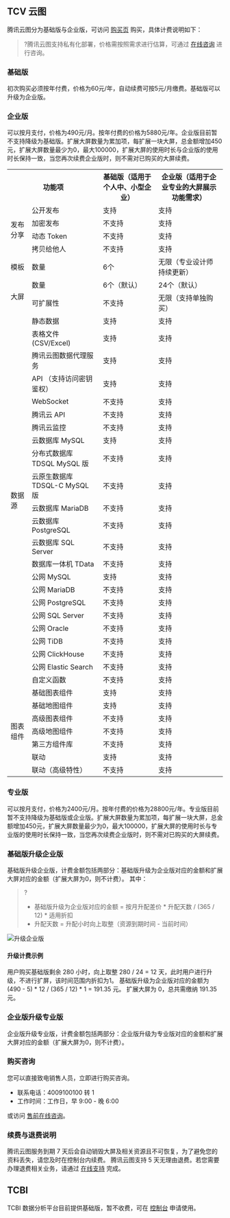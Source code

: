 ## TCV 云图
腾讯云图分为基础版与企业版，可访问 [购买页](https://console.cloud.tencent.com/tcv) 购买，具体计费说明如下：

>?腾讯云图支持私有化部署，价格需按照需求进行估算，可通过 [在线咨询](https://cloud.tencent.com/online-service?from=sales&source=PRESALE) 进行咨询。

### 基础版

初次购买必须按年付费，价格为60元/年，自动续费可按5元/月缴费。基础版可以升级为企业版。

### 企业版

可以按月支付，价格为490元/月。按年付费的价格为5880元/年。企业版目前暂不支持降级为基础版。扩展大屏数量为累加项，每扩展一块大屏，总金额增加450元，扩展大屏数量最少为0，最大100000，扩展大屏的使用时长与企业版的使用时长保持一致，当您再次续费企业版时，则不需对已购买的大屏续费。

<table>
<tr><th colspan="2">功能项</th><th>基础版（适用于个人中、小型企业）</th><th>企业版（适用于企业专业的大屏展示功能需求）</th></tr>
<tr><td rowspan="4">发布分享</td><td>公开发布</td><td>支持</td><td>支持</td></tr>
<tr><td>加密发布</td><td>不支持</td><td>支持</td></tr>
<tr><td>动态 Token</td><td>不支持</td><td>支持</td></tr>
<tr><td>拷贝给他人</td><td>不支持</td><td>支持</td></tr>
<tr><td>模板</td><td>数量</td><td>6个</td><td>无限（专业设计师持续更新）</td></tr>
<tr><td rowspan="2">大屏</td><td>数量</td><td>6个（默认）</td><td>24个（默认）</td></tr>
<tr><td>可扩展性</td><td>不支持</td><td>无限（支持单独购买）</td></tr>
<tr><td rowspan="23">数据源</td><td>静态数据</td><td>支持</td><td>支持</td></tr>
<tr><td>表格文件 (CSV/Excel)</td><td>支持</td><td>支持</td></tr>
<tr><td>腾讯云图数据代理服务	</td><td>支持</td><td>支持</td></tr>
<tr><td>API （支持访问密钥鉴权）</td><td>支持</td><td>支持</td></tr>
<tr><td>WebSocket</td><td>不支持</td><td>支持</td></tr>
<tr><td>腾讯云 API</td><td>不支持</td><td>支持</td></tr>
<tr><td>腾讯云监控</td><td>不支持</td><td>支持</td></tr>
<tr><td>云数据库 MySQL</td><td>支持</td><td>支持</td></tr>
<tr><td>分布式数据库 TDSQL MySQL 版</td><td>不支持</td><td>支持</td></tr>
<tr><td>云原生数据库 TDSQL-C MySQL 版</td><td>不支持</td><td>支持</td></tr>
<tr><td>云数据库 MariaDB</td><td>不支持</td><td>支持</td></tr>
<tr><td>云数据库 PostgreSQL</td><td>不支持</td><td>支持</td></tr>
<tr><td>云数据库 SQL Server</td><td>不支持</td><td>支持</td></tr>
<tr><td>数据库一体机 TData</td><td>不支持</td><td>支持</td></tr>
<tr><td>公网 MySQL</td><td>支持</td><td>支持</td></tr>
<tr><td>公网 MariaDB</td><td>不支持</td><td>支持</td></tr>
<tr><td>公网 PostgreSQL</td><td>不支持</td><td>支持</td></tr>
<tr><td>公网 SQL Server</td><td>不支持</td><td>支持</td></tr>
<tr><td>公网 Oracle</td><td>不支持</td><td>支持</td></tr>
<tr><td>公网 TiDB</td><td>不支持</td><td>支持</td></tr>
<tr><td>公网 ClickHouse</td><td>不支持</td><td>支持</td></tr>
<tr><td>公网 Elastic Search</td><td>不支持</td><td>支持</td></tr>
<tr><td>自定义函数</td><td>不支持</td><td>支持</td></tr>
<tr><td rowspan="7">图表组件</td><td>基础图表组件</td><td>支持</td><td>支持</td></tr>
<tr><td>基础地图组件</td><td>支持</td><td>支持</td></tr>
<tr><td>高级图表组件</td><td>不支持</td><td>支持</td></tr>
<tr><td>高级地图组件</td><td>不支持</td><td>支持</td></tr>
<tr><td>第三方组件库</td><td>不支持</td><td>支持</td></tr>
<tr><td>联动</td><td>支持</td><td>支持</td></tr>
<tr><td>联动（高级特性）</td><td>不支持</td><td>支持</td></tr>
</table>

### 专业版

可以按月支付，价格为2400元/月。按年付费的价格为28800元/年。专业版目前暂不支持降级为基础版或企业版。扩展大屏数量为累加项，每扩展一块大屏，总金额增加450元，扩展大屏数量最少为0，最大100000，扩展大屏的使用时长与专业版的使用时长保持一致，当您再次续费企业版时，则不需对已购买的大屏续费。

### 基础版升级企业版

基础版升级企业版，计费金额包括两部分：基础版升级为企业版对应的金额和扩展大屏对应的金额（扩展大屏为0，则不计费）。
其中：
>?
>- 基础版升级为企业版对应的金额 = 按月升配差价 \* 升配天数 / (365 / 12) \* 适用折扣
>- 升配天数 = 升配小时向上取整（资源到期时间 - 当前时间）

![升级企业版](https://main.qcloudimg.com/raw/e5802189bf68f3f79b541066898cb3d5.png)


#### 升级计费示例

用户购买基础版剩余 280 小时，向上取整 280 / 24 = 12 天，此时用户进行升级，不进行扩屏，该时间范围内折扣为1。
基础版升级为企业版对应的金额为 (490 - 5) \* 12 / (365 / 12) \* 1 = 191.35 元。
扩展大屏为 0，总共需缴纳 191.35 元。

### 企业版升级专业版

企业版升级专业版，计费金额包括两部分：企业版升级为专业版对应的金额和扩展大屏对应的金额（扩展大屏为0，则不计费）。


### 购买咨询

您可以直接致电销售人员，立即进行购买咨询。

- 联系电话：4009100100 转 1
- 工作时间：工作日，早 9:00 - 晚 6:00

或访问 [售前在线咨询](https://cloud.tencent.com/online-service?from=salesconsole&source=PRESALE)。

### 续费与退费说明

腾讯云图服务到期 7 天后会自动销毁大屏及相关资源且不可恢复，为了避免您的资料丢失，请您及时在控制台内续费。
腾讯云图支持 5 天无理由退费。若您需要办理退费相关业务，请通过 [在线支持](https://cloud.tencent.com/online-service?from=connect-us) 完成。


## TCBI
TCBI 数据分析平台目前提供基础版，暂不收费，可在 [控制台](https://console.cloud.tencent.com/tcv)  申请使用。
